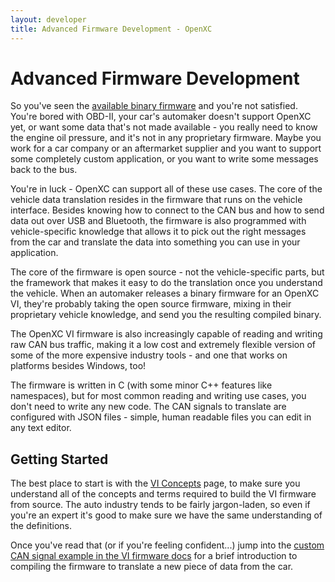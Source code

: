 ```yaml
---
layout: developer
title: Advanced Firmware Development - OpenXC
---
```


<div class="page-header">
    <h1>Advanced Firmware Development</h1>
</div>

So you've seen the [available binary firmware](/vehicle-interface/firmware.html)
and you're not satisfied. You're bored with OBD-II, your car's automaker doesn't
support OpenXC yet, or want some data that's not made available - you really
need to know the engine oil pressure, and it's not in any proprietary firmware.
Maybe you work for a car company or an aftermarket supplier and you want to
support some completely custom application, or you want to write some messages
back to the bus.

You're in luck - OpenXC can support all of these use cases. The core of the
vehicle data translation resides in the firmware that runs on the vehicle
interface. Besides knowing how to connect to the CAN bus and how to send data
out over USB and Bluetooth, the firmware is also programmed with
vehicle-specific knowledge that allows it to pick out the right messages from
the car and translate the data into something you can use in your application.

The core of the firmware is open source - not the vehicle-specific parts, but
the framework that makes it easy to do the translation once you understand the
vehicle. When an automaker releases a binary firmware for an OpenXC VI, they're
probably taking the open source firmware, mixing in their proprietary vehicle
knowledge, and send you the resulting compiled binary.

The OpenXC VI firmware is also increasingly capable of reading and writing raw
CAN bus traffic, making it a low cost and extremely flexible version of some of
the more expensive industry tools - and one that works on platforms besides
Windows, too!

The firmware is written in C (with some minor C++ features like namespaces), but
for most common reading and writing use cases, you don't need to write any new
code. The CAN signals to translate are configured with JSON files - simple,
human readable files you can edit in any text editor.

## Getting Started

The best place to start is with the [VI
Concepts](/vehicle-interface/concepts.html) page, to make sure you understand
all of the concepts and terms required to build the VI firmware from source. The
auto industry tends to be fairly jargon-laden, so even if you're an expert it's
good to make sure we have the same understanding of the definitions.

Once you've read that (or if you're feeling confident...) jump into the [custom
CAN signal example in the VI firmware
docs](http://vi-firmware.openxcplatform.com/en/latest/getting-started/getting-started.html)
for a brief introduction to compiling the firmware to translate a new piece of
data from the car.
